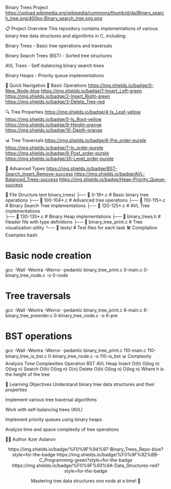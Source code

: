 Binary Trees Project
https://upload.wikimedia.org/wikipedia/commons/thumb/d/da/Binary_search_tree.svg/400px-Binary_search_tree.svg.png

📋 Project Overview
This repository contains implementations of various binary tree data structures and algorithms in C, including:

Binary Trees - Basic tree operations and traversals

Binary Search Trees (BST) - Sorted tree structures

AVL Trees - Self-balancing binary search trees

Binary Heaps - Priority queue implementations

🚀 Quick Navigation
🔧 Basic Operations
https://img.shields.io/badge/0-New_Node-blue
https://img.shields.io/badge/1-Insert_Left-green
https://img.shields.io/badge/2-Insert_Right-green
https://img.shields.io/badge/3-Delete_Tree-red

🔍 Tree Properties
https://img.shields.io/badge/4-Is_Leaf-yellow
https://img.shields.io/badge/5-Is_Root-yellow
https://img.shields.io/badge/9-Height-orange
https://img.shields.io/badge/10-Depth-orange

📊 Tree Traversals
https://img.shields.io/badge/6-Pre_order-purple
https://img.shields.io/badge/7-In_order-purple
https://img.shields.io/badge/8-Post_order-purple
https://img.shields.io/badge/20-Level_order-purple

🌳 Advanced Types
https://img.shields.io/badge/BST-Search_Insert_Remove-success
https://img.shields.io/badge/AVL-Balanced_Trees-success
https://img.shields.io/badge/Heap-Priority_Queue-success

📁 File Structure
text
binary_trees/
├── 📄 0-18*.c                 # Basic binary tree operations
├── 📄 100-104*.c              # Advanced tree operations
├── 📄 110-115*.c              # Binary Search Tree implementations
├── 📄 120-125*.c              # AVL Tree implementations  
├── 📄 130-135*.c              # Binary Heap implementations
├── 📄 binary_trees.h          # Header file with type definitions
├── 📄 binary_tree_print.c     # Tree visualization utility
└── 📁 tests/                  # Test files for each task
🛠️ Compilation Examples
bash
# Basic node creation
gcc -Wall -Wextra -Werror -pedantic binary_tree_print.c 0-main.c 0-binary_tree_node.c -o 0-node

# Tree traversals  
gcc -Wall -Wextra -Werror -pedantic binary_tree_print.c 6-main.c 6-binary_tree_preorder.c 0-binary_tree_node.c -o 6-pre

# BST operations
gcc -Wall -Wextra -Werror -pedantic binary_tree_print.c 110-main.c 110-binary_tree_is_bst.c 0-binary_tree_node.c -o 110-is_bst
📊 Complexity Analysis
Time Complexities
Operation	BST	AVL	Heap
Insert	O(h)	O(log n)	O(log n)
Search	O(h)	O(log n)	O(n)
Delete	O(h)	O(log n)	O(log n)
Where h is the height of the tree

🎯 Learning Objectives
Understand binary tree data structures and their properties

Implement various tree traversal algorithms

Work with self-balancing trees (AVL)

Implement priority queues using binary heaps

Analyze time and space complexity of tree operations

👨‍💻 Author
Azer Aslanov

<div align="center">
https://img.shields.io/badge/%F0%9F%94%97-Binary_Trees_Repo-blue?style=for-the-badge
https://img.shields.io/badge/%F0%9F%92%BB-C_Programming-green?style=for-the-badge
https://img.shields.io/badge/%F0%9F%93%9A-Data_Structures-red?style=for-the-badge

Mastering tree data structures one node at a time! 🌳

</div>
